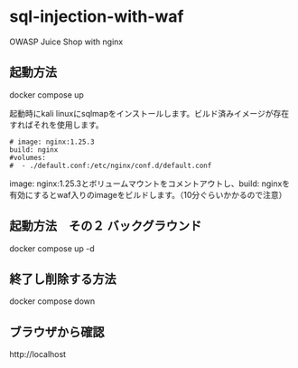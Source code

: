 # sql-injection-with-waf
OWASP Juice Shop with nginx

## 起動方法
docker compose up

起動時にkali linuxにsqlmapをインストールします。ビルド済みイメージが存在すればそれを使用します。

    # image: nginx:1.25.3
    build: nginx
    #volumes:
    #  - ./default.conf:/etc/nginx/conf.d/default.conf

image: nginx:1.25.3とボリュームマウントをコメントアウトし、build: nginxを有効にするとwaf入りのimageをビルドします。（10分ぐらいかかるので注意）

## 起動方法　その２ バックグラウンド
docker compose up -d

## 終了し削除する方法
docker compose down

## ブラウザから確認
http://localhost

